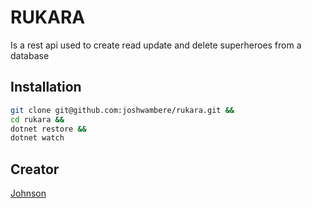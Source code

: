 # RUKARA
Is a rest api used to create read update and delete superheroes from a database
## Installation
```bash
git clone git@github.com:joshwambere/rukara.git &&
cd rukara &&
dotnet restore &&
dotnet watch
```

## Creator 
[Johnson](https://johnson.rw/)

